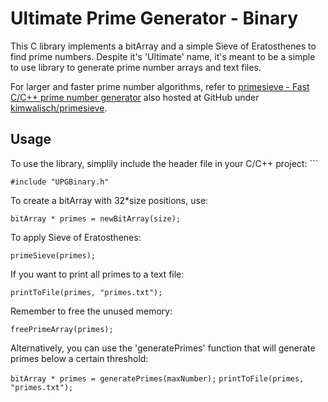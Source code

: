 # Ultimate Prime Generator - Binary

This C library implements a bitArray and a simple Sieve of Eratosthenes to find prime numbers. Despite it's 'Ultimate' name, it's meant to be a simple to use library to generate prime number arrays and text files.

For larger and faster prime number algorithms, refer to [primesieve - Fast C/C++ prime number generator](primesieve.org) also hosted at GitHub under [kimwalisch/primesieve](https://github.com/kimwalisch/primesieve).

## Usage

To use the library, simplily include the header file in your C/C++ project: ```

``` #include "UPGBinary.h" ```

To create a bitArray with 32*size positions, use:

``` bitArray * primes = newBitArray(size); ```

To apply Sieve of Eratosthenes:

``` primeSieve(primes); ```

If you want to print all primes to a text file:

``` printToFile(primes, "primes.txt"); ```

Remember to free the unused memory:

``` freePrimeArray(primes); ```

Alternatively, you can use the 'generatePrimes' function that will generate primes below a certain threshold:

``` bitArray * primes = generatePrimes(maxNumber); ```
``` printToFile(primes, "primes.txt"); ```
